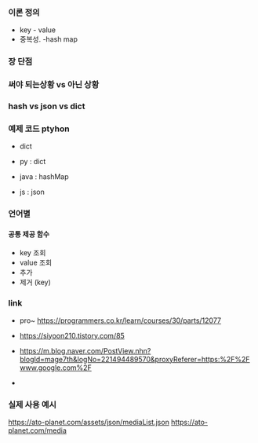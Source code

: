 ####

### 이론 정의
- key - value
- 중복성.
-hash map


### 장 단점


### 써야 되는상황 vs 아닌 상황 


### hash vs json vs dict


### 예제 코드 ptyhon
- dict

- py : dict
- java : hashMap
- js : json


### 언어별
#### 공통 제공 함수
- key 조회
- value 조회
- 추가
- 제거 (key)

### link
- pro~ https://programmers.co.kr/learn/courses/30/parts/12077

- https://siyoon210.tistory.com/85

- https://m.blog.naver.com/PostView.nhn?blogId=mage7th&logNo=221494489570&proxyReferer=https:%2F%2Fwww.google.com%2F

- 



### 실제 사용 예시

https://ato-planet.com/assets/json/mediaList.json
https://ato-planet.com/media
